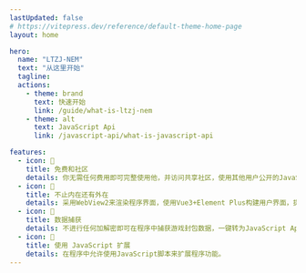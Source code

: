 ```yaml
---
lastUpdated: false
# https://vitepress.dev/reference/default-theme-home-page
layout: home

hero:
  name: "LTZJ-NEM"
  text: "从这里开始"
  tagline: 
  actions:
    - theme: brand
      text: 快速开始
      link: /guide/what-is-ltzj-nem
    - theme: alt
      text: JavaScript Api
      link: /javascript-api/what-is-javascript-api

features:
  - icon: 🎁
    title: 免费和社区
    details: 你无需任何费用即可完整使用他，并访问共享社区，使用其他用户公开的JavaScript扩展。
  - icon: 💖
    title: 不止内在还有外在
    details: 采用WebView2来渲染程序界面，使用Vue3+Element Plus构建用户界面，提供两种配色模式。
  - icon: 🚀
    title: 数据捕获
    details: 不进行任何加解密即可在程序中捕获游戏封包数据，一键转为JavaScript Api调用。
  - icon: 🎉
    title: 使用 JavaScript 扩展
    details: 在程序中允许使用JavaScript脚本来扩展程序功能。
---
```

